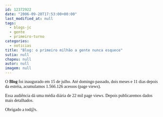 ```yaml
---
id: 12372922
date: "2006-09-28T17:53:00+00:00"
last_modified_at: null
tags:
  - blogs-jc
  - gente
  - primeiro-turno
categories:
  - noticias
title: "Blog: o primeiro milhão a gente nunca esquece"
sutia: null
chapeu: null
autor: null
imagem: null
---
```

<p><P><FONT face=Verdana>O&nbsp;<STRONG>Blog</STRONG> foi inaugurado em 15 de julho. Até domingo passado, dois meses e&nbsp;11 dias depois da estréia, acumulamos 1.566.126 acessos (page views). </FONT></P></p>
<p><P><FONT face=Verdana>Essa audiência dá uma média diária de 22 mil page views. Depois publicaremos dados mais detalhados.</FONT></P></p>
<p><P><FONT face=Verdana>Obrigado a tod@s.</FONT></P> </p>
